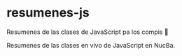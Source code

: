 # resumenes-js
Resumenes de las clases de JavaScript pa los compis 🖤

Resumenes de las clases en vivo de JavaScript en NucBa.
